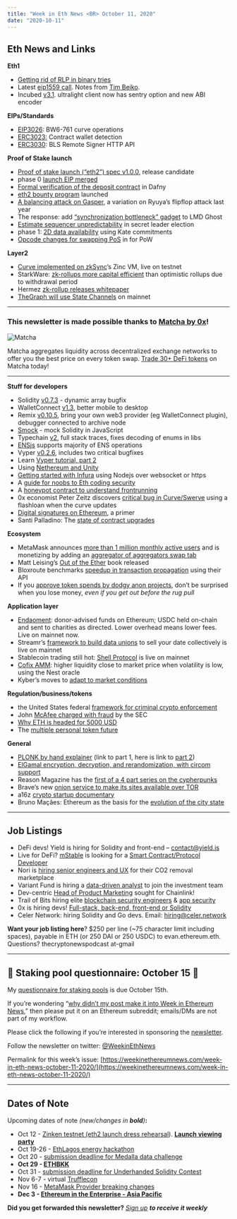 ```yaml
---
title: "Week in Eth News <BR> October 11, 2020"
date: "2020-10-11"
---
```


## **Eth News and Links**

**Eth1**

- [Getting rid of RLP in binary tries](https://medium.com/@gballet/structure-of-a-binary-state-tree-part-1-48c587836d2f)
- Latest [eip1559 call](https://www.youtube.com/watch?v=SHVfypwL5W8). Notes from [Tim Beiko](https://twitter.com/TimBeiko/status/1314239524810051585).
- Incubed [v3.1](https://github.com/blockchainsllc/in3-c/releases/tag/v3.1.0). ultralight client now has sentry option and new ABI encoder

**EIPs/Standards**

- [EIP3026](https://eips.ethereum.org/EIPS/eip-3026): BW6-761 curve operations
- [ERC3023:](https://github.com/ethereum/EIPs/blob/6b15a3da608cb49e271d6f7a9fe8422629bb4c0c/EIPS/eip-3023.md) Contract wallet detection
- [ERC3030](https://github.com/ethereum/EIPs/blob/cb13fd17b3a21fd889941513e09251335a7ee927/EIPS/eip-3030.md): BLS Remote Signer HTTP API

**Proof of Stake launch**

- [Proof of stake launch (“eth2”) spec v1.0.0](https://github.com/ethereum/eth2.0-specs/releases/tag/v1.0.0-rc.0), release candidate
- phase 0 [launch EIP merged](https://eips.ethereum.org/EIPS/eip-2982)
- [Formal verification of the deposit contract](https://github.com/PegaSysEng/deposit-sc-dafny) in Dafny
- [eth2 bounty program](https://eth2bounty.ethereum.org/) launched
- [A balancing attack on Gasper](https://ethresear.ch/t/a-balancing-attack-on-gasper-the-current-candidate-for-eth2s-beacon-chain/8079), a variation on Ryuya’s flipflop attack last year
- The response: add [“synchronization bottleneck” gadget](https://notes.ethereum.org/6EAsltAXSIeMHeRztEGRdg) to LMD Ghost
- [Estimate sequencer unpredictability](https://ethresear.ch/t/a-quick-script-for-estimating-how-unpredictable-the-sequencer-is-with-various-ssle-setups/8065) in secret leader election
- phase 1: [2D data availability](https://ethresear.ch/t/2d-data-availability-with-kate-commitments/8081) using Kate commitments
- [Opcode changes for swapping PoS](https://hackmd.io/XEq28xrRTsWUdLzRvAbCpg?view) in for PoW

**Layer2**

- [Curve implemented on zkSync](https://medium.com/matter-labs/curve-zksync-l2-ethereums-first-user-defined-zk-rollup-smart-contract-5a72c496b350)’s Zinc VM, live on testnet
- StarkWare: [zk-rollups more capital efficient](https://medium.com/starkware/the-optimistic-rollup-dilemma-c8fc470ca10c) than optimistic rollups due to withdrawal period
- Hermez [zk-rollup releases whitepaper](https://blog.hermez.io/the-hermez-white-paper-is-out/)
- [TheGraph will use State Channels](https://thegraph.com/blog/the-graph-brings-state-channels-to-ethereum) on mainnet

* * *

### **This newsletter is made possible thanks to [Matcha by 0x](https://matcha.xyz/?id=wien)!**

![Matcha](https://weekinethereumnews.com/wp-content/uploads/2020/06/matcha-avatar.png)

Matcha aggregates liquidity across decentralized exchange networks to offer you the best price on every token swap. [Trade 30+ DeFi tokens](https://matcha.xyz/?id=wien) on Matcha today!

* * *

**Stuff for developers**

- Solidity [v0.7.3](https://solidity.ethereum.org/2020/10/07/solidity-dynamic-array-cleanup-bug/) - dynamic array bugfix
- WalletConnect [v1.3](https://twitter.com/pedrouid/status/1314605111231086593), better mobile to desktop
- Remix [v0.10.5](https://medium.com/remix-ide/remix-0-10-5-is-released-aba6cedd161d), bring your own web3 provider (eg WalletConnect plugin), debugger connected to archive node
- [Smock](https://github.com/ethereum-optimism/smock) - mock Solidity in JavaScript
- Typechain [v2](https://github.com/ethereum-ts/TypeChain/releases/tag/typechain%402.0.1), full stack traces, fixes decoding of enums in libs
- [ENSjs](https://medium.com/the-ethereum-name-service/releasing-ensjs-and-announcing-ens-integration-workshop-63ffad001446) supports majority of ENS operations
- Vyper [v0.2.6](https://github.com/vyperlang/vyper/releases/tag/v0.2.6), includes two critical bugfixes
- Learn [Vyper tutorial, part 2](https://vyper.fun/#/2/introduction)
- Using [Nethereum and Unity](https://medium.com/coinmonks/part-2-using-nethereum-in-unity-5b09f2d8c718)
- [Getting started with Infura](https://blog.infura.io/getting-started-with-infuras-ethereum-api/) using Nodejs over websocket or https
- A [guide for noobs to Eth coding security](https://www.linumlabs.com/articles/a-brief-overview-of-why-you-should-absolutely-insist-on-audits-for-smart-contracts)
- A [honeypot contract to understand frontrunning](https://sergeypotekhin.com/detect-ethereum-front-runners/)
- 0x economist Peter Zeitz discovers [critical bug in Curve/Swerve](https://medium.com/@peter_4205/curve-vulnerability-report-a1d7630140ec) using a flashloan when the curve updates
- [Digital signatures on Ethereum](https://medium.com/mycrypto/the-magic-of-digital-signatures-on-ethereum-98fe184dc9c7), a primer
- Santi Palladino: The [state of contract upgrades](https://blog.openzeppelin.com/the-state-of-smart-contract-upgrades/)

**Ecosystem**

- MetaMask announces [more than 1 million monthly active users](https://medium.com/metamask/metamask-exceeds-1-million-monthly-active-users-9da72a1e915d) and is monetizing by adding an [aggregator of aggregators swap tab](https://consensys.net/blog/press-release/consensys-introduces-token-swaps-for-metamask/)
- Matt Leising’s [Out of the Ether](https://www.wiley.com/en-us/Out+of+the+Ether%3A+The+Amazing+Story+of+Ethereum+and+the+%2455+Million+Heist+that+Almost+Destroyed+It+All-p-9781119602934) book released
- Bloxroute benchmarks [speedup in transaction propagation](https://medium.com/bloxroute/sending-raw-transactions-fast-measuring-how-much-improvement-bloxroute-can-bring-to-node-service-20652b2afcf3) using their API
- If you [approve token spends by dodgy anon projects](https://medium.com/zengo/unicats-go-phishing-eaf39ff9da64), don’t be surprised when you lose money, _even if you get out before the rug pull_

**Application layer**

- [Endaoment](https://twitter.com/pythianism/status/1313139468568719360): donor-advised funds on Ethereum; USDC held on-chain and sent to charities as directed. Lower overhead means lower fees. Live on mainnet now.
- Streamr’s [framework to build data unions](https://blog.streamr.network/its-time-to-build-data-unions/) to sell your date collectively is live on mainnet
- Stablecoin trading still hot: [Shell Protocol](https://medium.com/shell-protocol/shell-protocol-launches-first-stablecoin-pool-f874d383d25e) is live on mainnet
- [Cofix AMM](https://medium.com/dragonfly-research/introducing-cofix-a-next-generation-amm-199aea686b6b): higher liquidity close to market price when volatility is low, using the Nest oracle
- Kyber’s moves to [adapt to market conditions](https://blog.kyber.network/kyber-continue-delivering-a-sustainable-liquidity-infrastructure-for-defi-f9945cab503)

**Regulation/business/tokens**

- the United States federal [framework for criminal crypto enforcement](https://www.justice.gov/ag/page/file/1326061/download)
- John [McAfee charged with fraud](https://www.courtlistener.com/docket/18506139/1/securities-and-exchange-commission-v-mcafee/) by the SEC
- [Why ETH is headed for 5000 USD](https://thecryptocactus.substack.com/p/my-thoughts-on-3000-ethereum)
- The [multiple personal token future](https://forefront.news/blog/feat-chris-the-multiple-personal-token-future/)

**General**

- [PLONK by hand explainer](https://research.metastate.dev/plonk-by-hand-part-1/) (link to part 1, here is link to [part 2](https://research.metastate.dev/plonk-by-hand-part-2-the-proof/))
- [ElGamal encryption, decryption, and rerandomization, with circom support](https://ethresear.ch/t/elgamal-encryption-decryption-and-rerandomization-with-circom-support/8074)
- Reason Magazine has the [first of a 4 part series on the cypherpunks](https://www.youtube.com/watch?v=YWh6Yzr12iQ)
- Brave’s new [onion service to make its sites available over TOR](https://brave.com/new-onion-service/)
- a16z [crypto startup documentary](https://www.youtube.com/watch?v=jVehCoqJgYQ)
- Bruno Maçães: Ethereum as the basis for the [evolution of the city state](https://www.city-journal.org/technological-developments-new-systems-of-governance)

* * *

## **Job Listings**

- DeFi devs! Yield is hiring for Solidity and front-end – contact@yield.is
- Live for DeFi? [mStable](https://twitter.com/mstable_) is looking for a [Smart Contract/Protocol Developer](https://cryptocurrencyjobs.co/engineering/mstable-protocol-developer-defi)
- Nori is [hiring senior engineers and UX](https://nori.com/careers) for their CO2 removal marketplace
- Variant Fund is hiring a [data-driven analyst](https://twitter.com/jessewldn/status/1314203670146420736) to join the investment team
- Dev-centric [Head of Product Marketing](https://jobs.lever.co/chainlink/611491c5-58e1-43de-a91e-65c0345cd1f0) sought for Chainlink!
- Trail of Bits hiring elite [blockchain security engineers](https://jobs.lever.co/trailofbits/4f459855-3299-462f-9e73-299a840d5baf) & [app security](https://jobs.lever.co/trailofbits/8b7f7fc1-efb0-4e89-b406-784c3a2d77e4)
- 0x is hiring devs! [Full-stack, back-end, front-end or Solidity](https://0x.org/about/jobs)
- Celer Network: hiring Solidity and Go devs. Email: hiring@celer.network

**Want your job listing here**? $250 per line (~75 character limit including spaces), payable in ETH (or 250 DAI or 250 USDC) to evan.ethereum.eth. Questions? thecryptonewspodcast at-gmail

* * *

## **🥩 Staking pool questionnaire: October 15 🥩** 

My [questionnaire for staking pools](https://docs.google.com/document/d/1wrzKXff2XwY4Bu5ynVqvlPXI4xqM4-Hwx7Jh7_-1IGg/edit) is due October 15th.

If you’re wondering “[why didn’t my post make it into Week in Ethereum News](https://www.evanvanness.com/post/179914035841/why-didnt-my-post-make-the-newsletter),” then please put it on an Ethereum subreddit; emails/DMs are not part of my workflow.

Please click the following if you’re interested in sponsoring the [newsletter](https://www.evanvanness.com/post/625741875743227904/evan-is-live-on-balancer).

Follow the newsletter on twitter: [@WeekinEthNews](https://twitter.com/WeekInEthNews)

Permalink for this week’s issue: [https://weekinethereumnews.com/week-in-eth-news-october-11-2020/](https://weekinethereumnews.com/week-in-eth-news-october-11-2020/)

* * *

## **Dates of Note**

Upcoming dates of note _(_new/changes in **bold**_)_**:**

- Oct 12 - [Zinken testnet (eth2 launch dress rehearsal](https://github.com/goerli/medalla/blob/master/zinken/README.md)). **[Launch viewing party](https://www.reddit.com/r/ethstaker/comments/j2t949/announcing_the_zinken_eth2_testnet_launch_viewing/)** 
- Oct 19-26 - [EthLagos energy hackathon](https://ethlagos.io/)
- Oct 20 - [submission deadline for Medalla data challenge](https://ethereum.org/en/eth2/get-involved/medalla-data-challenge/)
- **Oct 29 - [ETHBKK](https://pages.atato.com/ethbkk)**
- Oct 31 - [submission deadline for Underhanded Solidity Contest](https://underhanded.soliditylang.org/)
- Nov 6-7 - virtual [Trufflecon](https://www.trufflesuite.com/trufflecon2020)
- Nov 16 - [MetaMask Provider breaking changes](https://medium.com/metamask/breaking-changes-to-the-metamask-provider-its-happening-eebc91fff1a7)
- **Dec 3 - [Ethereum in the Enterprise - Asia Pacific](https://twitter.com/EntEthAlliance/status/1314652848655872000)**

**Did you get forwarded this newsletter?** _[Sign up](https://weekinethereum.substack.com/subscribe#about) **to receive it weekly**_
